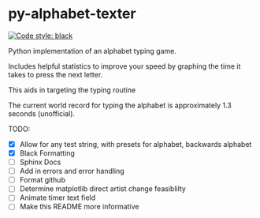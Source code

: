 # py-alphabet-texter

[![Code style: black](https://img.shields.io/badge/code%20style-black-000000.svg)](https://github.com/psf/black)

Python implementation of an alphabet typing game.

Includes helpful statistics to improve your speed by graphing the time it takes to press the next letter.

This aids in targeting the typing routine

The current world record for typing the alphabet is approximately 1.3 seconds (unofficial).

TODO:
 - [x] Allow for any test string, with presets for alphabet, backwards alphabet
 - [x] Black Formatting
 - [ ] Sphinx Docs
 - [ ] Add in errors and error handling
 - [ ] Format github
 - [ ] Determine matplotlib direct artist change feasiblilty
 - [ ] Animate timer text field
 - [ ] Make this README more informative
